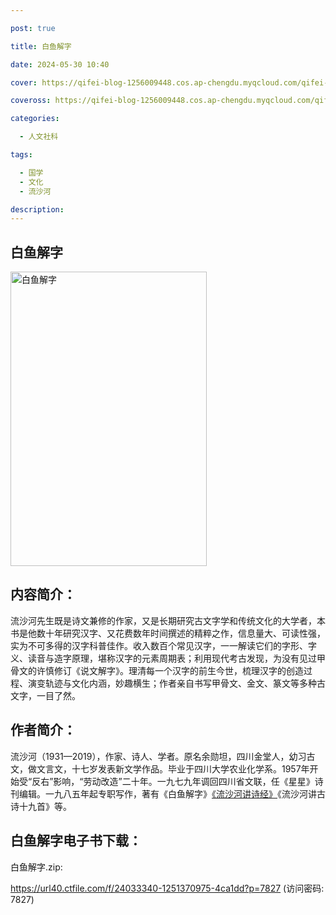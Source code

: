 ```yaml
---

post: true

title: 白鱼解字

date: 2024-05-30 10:40

cover: https://qifei-blog-1256009448.cos.ap-chengdu.myqcloud.com/qifei-blog/s33749284.jpg

coveross: https://qifei-blog-1256009448.cos.ap-chengdu.myqcloud.com/qifei-blog/s33749284.jpg

categories:

  - 人文社科

tags:

  - 国学
  - 文化
  - 流沙河

description:
---
```


## 白鱼解字

<img alt="白鱼解字" class="aligncenter loading" data-was-processed="true" decoding="async" fetchpriority="high" height="471" src="https://qifei-blog-1256009448.cos.ap-chengdu.myqcloud.com/qifei-blog/s33749284.jpg" style="cursor: zoom-in;" width="314"/>

## 内容简介：

流沙河先生既是诗文兼修的作家，又是长期研究古文字学和传统文化的大学者，本书是他数十年研究汉字、又花费数年时间撰述的精粹之作，信息量大、可读性强，实为不可多得的汉字科普佳作。收入数百个常见汉字，一一解读它们的字形、字义、读音与造字原理，堪称汉字的元素周期表；利用现代考古发现，为没有见过甲骨文的许慎修订《说文解字》。理清每一个汉字的前生今世，梳理汉字的创造过程、演变轨迹与文化内涵，妙趣横生；作者亲自书写甲骨文、金文、篆文等多种古文字，一目了然。

## 作者简介：

流沙河（1931—2019），作家、诗人、学者。原名余勋坦，四川金堂人，幼习古文，做文言文，十七岁发表新文学作品。毕业于四川大学农业化学系。1957年开始受“反右”影响，“劳动改造”二十年。一九七九年调回四川省文联，任《星星》诗刊编辑。一九八五年起专职写作，著有《白鱼解字》<a href="https://www.huibooks.com/4462.html">《流沙河讲诗经》</a>《流沙河讲古诗十九首》等。

## 白鱼解字电子书下载：

白鱼解字.zip: 

https://url40.ctfile.com/f/24033340-1251370975-4ca1dd?p=7827 (访问密码: 7827)
